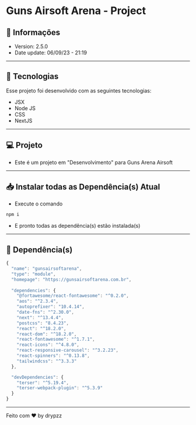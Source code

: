# Guns Airsoft Arena - Project

## 📰 Informações

- Version: 2.5.0
- Date update: 06/09/23 - 21:19

---

## 🚀 Tecnologias

Esse projeto foi desenvolvido com as seguintes tecnologias:

- JSX
- Node JS
- CSS
- NextJS

---

## 💻 Projeto

- Este é um projeto em "Desenvolvimento" para Guns Arena Airsoft

---

## 📥 Instalar todas as Dependência(s) Atual

- Execute o comando
```cmd
npm i
```
- E pronto todas as dependência(s) estão instalada(s)

---

## 📂 Dependência(s)

```js
{
  "name": "gunsairsoftarena",
  "type": "module",
  "homepage": "https://gunsairsoftarena.com.br",
    
  "dependencies": {
    "@fortawesome/react-fontawesome": "^0.2.0",
    "aos": "^2.3.4",
    "autoprefixer": "10.4.14",
    "date-fns": "^2.30.0",
    "next": "^13.4.4",
    "postcss": "8.4.23",
    "react": "^18.2.0",
    "react-dom": "^18.2.0",
    "react-fontawesome": "^1.7.1",
    "react-icons": "^4.8.0",
    "react-responsive-carousel": "^3.2.23",
    "react-spinners": "^0.13.8",
    "tailwindcss": "^3.3.3"
  },

  "devDependencies": {
    "terser": "^5.19.4",
    "terser-webpack-plugin": "^5.3.9"
  }
}
```

---

Feito com ♥ by drypzz
